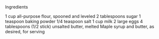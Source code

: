 
Ingredients

1 cup all-purpose flour, spooned and leveled 
2 tablespoons sugar 
1 teaspoon baking powder
1/4 teaspoon salt
1 cup milk
2 large eggs 
4 tablespoons (1/2 stick) unsalted butter, melted
Maple syrup and butter, as desired, for serving
